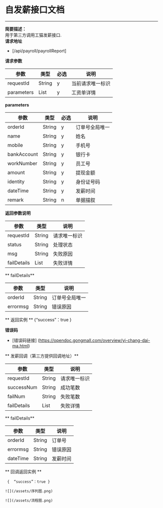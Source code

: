 # 自发薪接口文档

---

**简要描述：**  
    用于第三方调用工猫发薪接口.  
**请求地址**

* [/api/payroll/payrollReport]   

**请求参数**

| 参数 | 类型 | 必选 | 说明 |
| --- | --- | --- | --- |
| requestId | String | y | 当前请求唯一标识 |
| parameters | List | y | 工资单详情 |

**parameters**

|参数     | 类型 |必选 | 说明  |
|---------|------|-----|-------|
|orderId     |String|y    | 订单号全局唯一|
|name     |String|y    | 姓名      |
|mobile|String|y    |   手机号    |
|bankAccount|String|y    |   银行卡    |   
|workNumber|String|y    |  员工号     |
|amount|String|y    |   提现金额    |
|identity|String|y    |  身份证号码     |
|dateTime|String|y    |    发薪时间   |
|remark|String|n    |   单据描叙    |

**返回参数说明**

|参数     | 类型 | 说明  |
|---------|------|-------|
|requestId    |String|请求唯一标识     | 
|status    |String|处理状态     |
|msg    |String|失败原因     |  
|failDetails|List|    失败详情   | 

** failDetails**

|参数     | 类型 | 说明  
|---------|------|-------|
|orderId|String|   订单号全局唯一    |
|errormsg|String|     错误原因  | 

** 返回实例  **
 {“success”：true }
 
 **错误码**

  - [错误码链接] (https://opendoc.gongmall.com/overview/yi-chang-dai-ma.html)  

** 发薪回调（第三方提供回调地址）**

  |参数     | 类型 | 说明  |
|---------|------|-------|
|requestId    |String|  请求唯一标识     | 
|successNum |String|   成功笔数    |
|failNum|String|    失败笔数   |   
|failDetails|List|    失败详情   | 

** failDetails**

|参数     | 类型 | 说明  |
|---------|------|-------|
|orderId|String|   订单号    |
|errormsg|String|     错误原因  |
|dateTime|String|     发薪时间  |

** 回调返回实例  **

` {  “success”：true }` 

``` 
![](/assets/序列图.png) 

![](/assets/流程图.png)

